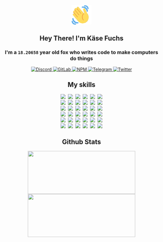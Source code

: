 <div><p align=center><img src=./resources/images/wave.gif width=64px height=64px></p><h2 align=center>Hey There! I'm Käse Fuchs</h2><h3 align=center>I'm a <code>18.20658</code> year old fox who writes code to make computers do things</h3><p align=center><a href=https://discord.com/users/507526681125322772><img alt=Discord src="https://img.shields.io/badge/Discord-5865F2?logo=discord&logoColor=white&style=flat-square#4eeb6367d993afab141a3ae00c2df3e4"> </a><a href=https://gitlab.com/kasefuchs><img alt=GitLab src="https://img.shields.io/badge/GitLab-330F63?logo=gitlab&logoColor=white&style=flat-square#4eeb6367d993afab141a3ae00c2df3e4"> </a><a href=https://npmjs.com/~kasefuchs><img alt=NPM src="https://img.shields.io/badge/NPM-CB3837?logo=npm&logoColor=white&style=flat-square#4eeb6367d993afab141a3ae00c2df3e4"> </a><a href=https://t.me/kasefuchs><img alt=Telegram src="https://img.shields.io/badge/Telegram-2CA5E0?logo=telegram&logoColor=white&style=flat-square#4eeb6367d993afab141a3ae00c2df3e4"> </a><a href=https://twitter.com/kasefuchs><img alt=Twitter src="https://img.shields.io/badge/Twitter-1DA1F2?logo=twitter&logoColor=white&style=flat-square#4eeb6367d993afab141a3ae00c2df3e4"></a></p><h2 align=center>My skills</h2><p align=center><a href=https://aws.amazon.com/ ><picture><source srcset="https://skillicons.dev/icons?i=aws&theme=dark#4eeb6367d993afab141a3ae00c2df3e4" media="(prefers-color-scheme: dark)"><source srcset="https://skillicons.dev/icons?i=aws&theme=light#4eeb6367d993afab141a3ae00c2df3e4" media="(prefers-color-scheme: light), (prefers-color-scheme: no-preference)"><img src="https://skillicons.dev/icons?i=aws&theme=light#4eeb6367d993afab141a3ae00c2df3e4"></picture></a>&nbsp;&nbsp;<a href=https://en.wikipedia.org/wiki/Bash_(Unix_shell)><picture><source srcset="https://skillicons.dev/icons?i=bash&theme=dark#4eeb6367d993afab141a3ae00c2df3e4" media="(prefers-color-scheme: dark)"><source srcset="https://skillicons.dev/icons?i=bash&theme=light#4eeb6367d993afab141a3ae00c2df3e4" media="(prefers-color-scheme: light), (prefers-color-scheme: no-preference)"><img src="https://skillicons.dev/icons?i=bash&theme=light#4eeb6367d993afab141a3ae00c2df3e4"></picture></a>&nbsp;&nbsp;<a href=https://discord.com/developers/docs><picture><source srcset="https://skillicons.dev/icons?i=bots&theme=dark#4eeb6367d993afab141a3ae00c2df3e4" media="(prefers-color-scheme: dark)"><source srcset="https://skillicons.dev/icons?i=bots&theme=light#4eeb6367d993afab141a3ae00c2df3e4" media="(prefers-color-scheme: light), (prefers-color-scheme: no-preference)"><img src="https://skillicons.dev/icons?i=bots&theme=light#4eeb6367d993afab141a3ae00c2df3e4"></picture></a>&nbsp;&nbsp;<a href=https://www.cloudflare.com/ ><picture><source srcset="https://skillicons.dev/icons?i=cloudflare&theme=dark#4eeb6367d993afab141a3ae00c2df3e4" media="(prefers-color-scheme: dark)"><source srcset="https://skillicons.dev/icons?i=cloudflare&theme=light#4eeb6367d993afab141a3ae00c2df3e4" media="(prefers-color-scheme: light), (prefers-color-scheme: no-preference)"><img src="https://skillicons.dev/icons?i=cloudflare&theme=light#4eeb6367d993afab141a3ae00c2df3e4"></picture></a>&nbsp;&nbsp;<a href=https://en.wikipedia.org/wiki/CSS><picture><source srcset="https://skillicons.dev/icons?i=css&theme=dark#4eeb6367d993afab141a3ae00c2df3e4" media="(prefers-color-scheme: dark)"><source srcset="https://skillicons.dev/icons?i=css&theme=light#4eeb6367d993afab141a3ae00c2df3e4" media="(prefers-color-scheme: light), (prefers-color-scheme: no-preference)"><img src="https://skillicons.dev/icons?i=css&theme=light#4eeb6367d993afab141a3ae00c2df3e4"></picture></a>&nbsp;&nbsp;<a href=https://www.docker.com/ ><picture><source srcset="https://skillicons.dev/icons?i=docker&theme=dark#4eeb6367d993afab141a3ae00c2df3e4" media="(prefers-color-scheme: dark)"><source srcset="https://skillicons.dev/icons?i=docker&theme=light#4eeb6367d993afab141a3ae00c2df3e4" media="(prefers-color-scheme: light), (prefers-color-scheme: no-preference)"><img src="https://skillicons.dev/icons?i=docker&theme=light#4eeb6367d993afab141a3ae00c2df3e4"></picture></a><br><a href=https://www.electronjs.org/ ><picture><source srcset="https://skillicons.dev/icons?i=electron&theme=dark#4eeb6367d993afab141a3ae00c2df3e4" media="(prefers-color-scheme: dark)"><source srcset="https://skillicons.dev/icons?i=electron&theme=light#4eeb6367d993afab141a3ae00c2df3e4" media="(prefers-color-scheme: light), (prefers-color-scheme: no-preference)"><img src="https://skillicons.dev/icons?i=electron&theme=light#4eeb6367d993afab141a3ae00c2df3e4"></picture></a>&nbsp;&nbsp;<a href=https://expressjs.com/ ><picture><source srcset="https://skillicons.dev/icons?i=express&theme=dark#4eeb6367d993afab141a3ae00c2df3e4" media="(prefers-color-scheme: dark)"><source srcset="https://skillicons.dev/icons?i=express&theme=light#4eeb6367d993afab141a3ae00c2df3e4" media="(prefers-color-scheme: light), (prefers-color-scheme: no-preference)"><img src="https://skillicons.dev/icons?i=express&theme=light#4eeb6367d993afab141a3ae00c2df3e4"></picture></a>&nbsp;&nbsp;<a href=https://www.figma.com/ ><picture><source srcset="https://skillicons.dev/icons?i=figma&theme=dark#4eeb6367d993afab141a3ae00c2df3e4" media="(prefers-color-scheme: dark)"><source srcset="https://skillicons.dev/icons?i=figma&theme=light#4eeb6367d993afab141a3ae00c2df3e4" media="(prefers-color-scheme: light), (prefers-color-scheme: no-preference)"><img src="https://skillicons.dev/icons?i=figma&theme=light#4eeb6367d993afab141a3ae00c2df3e4"></picture></a>&nbsp;&nbsp;<a href=https://firebase.google.com/ ><picture><source srcset="https://skillicons.dev/icons?i=firebase&theme=dark#4eeb6367d993afab141a3ae00c2df3e4" media="(prefers-color-scheme: dark)"><source srcset="https://skillicons.dev/icons?i=firebase&theme=light#4eeb6367d993afab141a3ae00c2df3e4" media="(prefers-color-scheme: light), (prefers-color-scheme: no-preference)"><img src="https://skillicons.dev/icons?i=firebase&theme=light#4eeb6367d993afab141a3ae00c2df3e4"></picture></a>&nbsp;&nbsp;<a href=https://flask.palletsprojects.com/ ><picture><source srcset="https://skillicons.dev/icons?i=flask&theme=dark#4eeb6367d993afab141a3ae00c2df3e4" media="(prefers-color-scheme: dark)"><source srcset="https://skillicons.dev/icons?i=flask&theme=light#4eeb6367d993afab141a3ae00c2df3e4" media="(prefers-color-scheme: light), (prefers-color-scheme: no-preference)"><img src="https://skillicons.dev/icons?i=flask&theme=light#4eeb6367d993afab141a3ae00c2df3e4"></picture></a>&nbsp;&nbsp;<a href=https://cloud.google.com/ ><picture><source srcset="https://skillicons.dev/icons?i=gcp&theme=dark#4eeb6367d993afab141a3ae00c2df3e4" media="(prefers-color-scheme: dark)"><source srcset="https://skillicons.dev/icons?i=gcp&theme=light#4eeb6367d993afab141a3ae00c2df3e4" media="(prefers-color-scheme: light), (prefers-color-scheme: no-preference)"><img src="https://skillicons.dev/icons?i=gcp&theme=light#4eeb6367d993afab141a3ae00c2df3e4"></picture></a><br><a href=https://git-scm.com/ ><picture><source srcset="https://skillicons.dev/icons?i=git&theme=dark#4eeb6367d993afab141a3ae00c2df3e4" media="(prefers-color-scheme: dark)"><source srcset="https://skillicons.dev/icons?i=git&theme=light#4eeb6367d993afab141a3ae00c2df3e4" media="(prefers-color-scheme: light), (prefers-color-scheme: no-preference)"><img src="https://skillicons.dev/icons?i=git&theme=light#4eeb6367d993afab141a3ae00c2df3e4"></picture></a>&nbsp;&nbsp;<a href=https://github.com/ ><picture><source srcset="https://skillicons.dev/icons?i=github&theme=dark#4eeb6367d993afab141a3ae00c2df3e4" media="(prefers-color-scheme: dark)"><source srcset="https://skillicons.dev/icons?i=github&theme=light#4eeb6367d993afab141a3ae00c2df3e4" media="(prefers-color-scheme: light), (prefers-color-scheme: no-preference)"><img src="https://skillicons.dev/icons?i=github&theme=light#4eeb6367d993afab141a3ae00c2df3e4"></picture></a>&nbsp;&nbsp;<a href=https://gitlab.com/ ><picture><source srcset="https://skillicons.dev/icons?i=gitlab&theme=dark#4eeb6367d993afab141a3ae00c2df3e4" media="(prefers-color-scheme: dark)"><source srcset="https://skillicons.dev/icons?i=gitlab&theme=light#4eeb6367d993afab141a3ae00c2df3e4" media="(prefers-color-scheme: light), (prefers-color-scheme: no-preference)"><img src="https://skillicons.dev/icons?i=gitlab&theme=light#4eeb6367d993afab141a3ae00c2df3e4"></picture></a>&nbsp;&nbsp;<a href=https://www.heroku.com/ ><picture><source srcset="https://skillicons.dev/icons?i=heroku&theme=dark#4eeb6367d993afab141a3ae00c2df3e4" media="(prefers-color-scheme: dark)"><source srcset="https://skillicons.dev/icons?i=heroku&theme=light#4eeb6367d993afab141a3ae00c2df3e4" media="(prefers-color-scheme: light), (prefers-color-scheme: no-preference)"><img src="https://skillicons.dev/icons?i=heroku&theme=light#4eeb6367d993afab141a3ae00c2df3e4"></picture></a>&nbsp;&nbsp;<a href=https://en.wikipedia.org/wiki/HTML><picture><source srcset="https://skillicons.dev/icons?i=html&theme=dark#4eeb6367d993afab141a3ae00c2df3e4" media="(prefers-color-scheme: dark)"><source srcset="https://skillicons.dev/icons?i=html&theme=light#4eeb6367d993afab141a3ae00c2df3e4" media="(prefers-color-scheme: light), (prefers-color-scheme: no-preference)"><img src="https://skillicons.dev/icons?i=html&theme=light#4eeb6367d993afab141a3ae00c2df3e4"></picture></a>&nbsp;&nbsp;<a href=https://en.wikipedia.org/wiki/JavaScript><picture><source srcset="https://skillicons.dev/icons?i=js&theme=dark#4eeb6367d993afab141a3ae00c2df3e4" media="(prefers-color-scheme: dark)"><source srcset="https://skillicons.dev/icons?i=js&theme=light#4eeb6367d993afab141a3ae00c2df3e4" media="(prefers-color-scheme: light), (prefers-color-scheme: no-preference)"><img src="https://skillicons.dev/icons?i=js&theme=light#4eeb6367d993afab141a3ae00c2df3e4"></picture></a><br><a href=https://en.wikipedia.org/wiki/Linux><picture><source srcset="https://skillicons.dev/icons?i=linux&theme=dark#4eeb6367d993afab141a3ae00c2df3e4" media="(prefers-color-scheme: dark)"><source srcset="https://skillicons.dev/icons?i=linux&theme=light#4eeb6367d993afab141a3ae00c2df3e4" media="(prefers-color-scheme: light), (prefers-color-scheme: no-preference)"><img src="https://skillicons.dev/icons?i=linux&theme=light#4eeb6367d993afab141a3ae00c2df3e4"></picture></a>&nbsp;&nbsp;<a href=https://mui.com/ ><picture><source srcset="https://skillicons.dev/icons?i=materialui&theme=dark#4eeb6367d993afab141a3ae00c2df3e4" media="(prefers-color-scheme: dark)"><source srcset="https://skillicons.dev/icons?i=materialui&theme=light#4eeb6367d993afab141a3ae00c2df3e4" media="(prefers-color-scheme: light), (prefers-color-scheme: no-preference)"><img src="https://skillicons.dev/icons?i=materialui&theme=light#4eeb6367d993afab141a3ae00c2df3e4"></picture></a>&nbsp;&nbsp;<a href=https://en.wikipedia.org/wiki/Markdown><picture><source srcset="https://skillicons.dev/icons?i=md&theme=dark#4eeb6367d993afab141a3ae00c2df3e4" media="(prefers-color-scheme: dark)"><source srcset="https://skillicons.dev/icons?i=md&theme=light#4eeb6367d993afab141a3ae00c2df3e4" media="(prefers-color-scheme: light), (prefers-color-scheme: no-preference)"><img src="https://skillicons.dev/icons?i=md&theme=light#4eeb6367d993afab141a3ae00c2df3e4"></picture></a>&nbsp;&nbsp;<a href=https://www.mongodb.com/ ><picture><source srcset="https://skillicons.dev/icons?i=mongodb&theme=dark#4eeb6367d993afab141a3ae00c2df3e4" media="(prefers-color-scheme: dark)"><source srcset="https://skillicons.dev/icons?i=mongodb&theme=light#4eeb6367d993afab141a3ae00c2df3e4" media="(prefers-color-scheme: light), (prefers-color-scheme: no-preference)"><img src="https://skillicons.dev/icons?i=mongodb&theme=light#4eeb6367d993afab141a3ae00c2df3e4"></picture></a>&nbsp;&nbsp;<a href=https://www.mysql.com/ ><picture><source srcset="https://skillicons.dev/icons?i=mysql&theme=dark#4eeb6367d993afab141a3ae00c2df3e4" media="(prefers-color-scheme: dark)"><source srcset="https://skillicons.dev/icons?i=mysql&theme=light#4eeb6367d993afab141a3ae00c2df3e4" media="(prefers-color-scheme: light), (prefers-color-scheme: no-preference)"><img src="https://skillicons.dev/icons?i=mysql&theme=light#4eeb6367d993afab141a3ae00c2df3e4"></picture></a>&nbsp;&nbsp;<a href=https://nextjs.org/ ><picture><source srcset="https://skillicons.dev/icons?i=nextjs&theme=dark#4eeb6367d993afab141a3ae00c2df3e4" media="(prefers-color-scheme: dark)"><source srcset="https://skillicons.dev/icons?i=nextjs&theme=light#4eeb6367d993afab141a3ae00c2df3e4" media="(prefers-color-scheme: light), (prefers-color-scheme: no-preference)"><img src="https://skillicons.dev/icons?i=nextjs&theme=light#4eeb6367d993afab141a3ae00c2df3e4"></picture></a><br><a href=https://nodejs.org/en/ ><picture><source srcset="https://skillicons.dev/icons?i=nodejs&theme=dark#4eeb6367d993afab141a3ae00c2df3e4" media="(prefers-color-scheme: dark)"><source srcset="https://skillicons.dev/icons?i=nodejs&theme=light#4eeb6367d993afab141a3ae00c2df3e4" media="(prefers-color-scheme: light), (prefers-color-scheme: no-preference)"><img src="https://skillicons.dev/icons?i=nodejs&theme=light#4eeb6367d993afab141a3ae00c2df3e4"></picture></a>&nbsp;&nbsp;<a href=https://www.postgresql.org/ ><picture><source srcset="https://skillicons.dev/icons?i=postgres&theme=dark#4eeb6367d993afab141a3ae00c2df3e4" media="(prefers-color-scheme: dark)"><source srcset="https://skillicons.dev/icons?i=postgres&theme=light#4eeb6367d993afab141a3ae00c2df3e4" media="(prefers-color-scheme: light), (prefers-color-scheme: no-preference)"><img src="https://skillicons.dev/icons?i=postgres&theme=light#4eeb6367d993afab141a3ae00c2df3e4"></picture></a>&nbsp;&nbsp;<a href=https://learn.microsoft.com/en-us/powershell/ ><picture><source srcset="https://skillicons.dev/icons?i=powershell&theme=dark#4eeb6367d993afab141a3ae00c2df3e4" media="(prefers-color-scheme: dark)"><source srcset="https://skillicons.dev/icons?i=powershell&theme=light#4eeb6367d993afab141a3ae00c2df3e4" media="(prefers-color-scheme: light), (prefers-color-scheme: no-preference)"><img src="https://skillicons.dev/icons?i=powershell&theme=light#4eeb6367d993afab141a3ae00c2df3e4"></picture></a>&nbsp;&nbsp;<a href=https://www.python.org/ ><picture><source srcset="https://skillicons.dev/icons?i=py&theme=dark#4eeb6367d993afab141a3ae00c2df3e4" media="(prefers-color-scheme: dark)"><source srcset="https://skillicons.dev/icons?i=py&theme=light#4eeb6367d993afab141a3ae00c2df3e4" media="(prefers-color-scheme: light), (prefers-color-scheme: no-preference)"><img src="https://skillicons.dev/icons?i=py&theme=light#4eeb6367d993afab141a3ae00c2df3e4"></picture></a>&nbsp;&nbsp;<a href=https://www.raspberrypi.org/ ><picture><source srcset="https://skillicons.dev/icons?i=raspberrypi&theme=dark#4eeb6367d993afab141a3ae00c2df3e4" media="(prefers-color-scheme: dark)"><source srcset="https://skillicons.dev/icons?i=raspberrypi&theme=light#4eeb6367d993afab141a3ae00c2df3e4" media="(prefers-color-scheme: light), (prefers-color-scheme: no-preference)"><img src="https://skillicons.dev/icons?i=raspberrypi&theme=light#4eeb6367d993afab141a3ae00c2df3e4"></picture></a>&nbsp;&nbsp;<a href=https://reactjs.org/ ><picture><source srcset="https://skillicons.dev/icons?i=react&theme=dark#4eeb6367d993afab141a3ae00c2df3e4" media="(prefers-color-scheme: dark)"><source srcset="https://skillicons.dev/icons?i=react&theme=light#4eeb6367d993afab141a3ae00c2df3e4" media="(prefers-color-scheme: light), (prefers-color-scheme: no-preference)"><img src="https://skillicons.dev/icons?i=react&theme=light#4eeb6367d993afab141a3ae00c2df3e4"></picture></a><br><a href=https://redux.js.org/ ><picture><source srcset="https://skillicons.dev/icons?i=redux&theme=dark#4eeb6367d993afab141a3ae00c2df3e4" media="(prefers-color-scheme: dark)"><source srcset="https://skillicons.dev/icons?i=redux&theme=light#4eeb6367d993afab141a3ae00c2df3e4" media="(prefers-color-scheme: light), (prefers-color-scheme: no-preference)"><img src="https://skillicons.dev/icons?i=redux&theme=light#4eeb6367d993afab141a3ae00c2df3e4"></picture></a>&nbsp;&nbsp;<a href=https://en.wikipedia.org/wiki/Regular_expression><picture><source srcset="https://skillicons.dev/icons?i=regex&theme=dark#4eeb6367d993afab141a3ae00c2df3e4" media="(prefers-color-scheme: dark)"><source srcset="https://skillicons.dev/icons?i=regex&theme=light#4eeb6367d993afab141a3ae00c2df3e4" media="(prefers-color-scheme: light), (prefers-color-scheme: no-preference)"><img src="https://skillicons.dev/icons?i=regex&theme=light#4eeb6367d993afab141a3ae00c2df3e4"></picture></a>&nbsp;&nbsp;<a href=https://en.wikipedia.org/wiki/Sass_(stylesheet_language)><picture><source srcset="https://skillicons.dev/icons?i=sass&theme=dark#4eeb6367d993afab141a3ae00c2df3e4" media="(prefers-color-scheme: dark)"><source srcset="https://skillicons.dev/icons?i=sass&theme=light#4eeb6367d993afab141a3ae00c2df3e4" media="(prefers-color-scheme: light), (prefers-color-scheme: no-preference)"><img src="https://skillicons.dev/icons?i=sass&theme=light#4eeb6367d993afab141a3ae00c2df3e4"></picture></a>&nbsp;&nbsp;<a href=https://www.typescriptlang.org/ ><picture><source srcset="https://skillicons.dev/icons?i=ts&theme=dark#4eeb6367d993afab141a3ae00c2df3e4" media="(prefers-color-scheme: dark)"><source srcset="https://skillicons.dev/icons?i=ts&theme=light#4eeb6367d993afab141a3ae00c2df3e4" media="(prefers-color-scheme: light), (prefers-color-scheme: no-preference)"><img src="https://skillicons.dev/icons?i=ts&theme=light#4eeb6367d993afab141a3ae00c2df3e4"></picture></a>&nbsp;&nbsp;<a href=https://unity.com/ ><picture><source srcset="https://skillicons.dev/icons?i=unity&theme=dark#4eeb6367d993afab141a3ae00c2df3e4" media="(prefers-color-scheme: dark)"><source srcset="https://skillicons.dev/icons?i=unity&theme=light#4eeb6367d993afab141a3ae00c2df3e4" media="(prefers-color-scheme: light), (prefers-color-scheme: no-preference)"><img src="https://skillicons.dev/icons?i=unity&theme=light#4eeb6367d993afab141a3ae00c2df3e4"></picture></a>&nbsp;&nbsp;<a href=https://workers.cloudflare.com/ ><picture><source srcset="https://skillicons.dev/icons?i=workers&theme=dark#4eeb6367d993afab141a3ae00c2df3e4" media="(prefers-color-scheme: dark)"><source srcset="https://skillicons.dev/icons?i=workers&theme=light#4eeb6367d993afab141a3ae00c2df3e4" media="(prefers-color-scheme: light), (prefers-color-scheme: no-preference)"><img src="https://skillicons.dev/icons?i=workers&theme=light#4eeb6367d993afab141a3ae00c2df3e4"></picture></a><br></p><h2 align=center>Github Stats</h2><p align=center><picture><source srcset="https://github-readme-stats-kasefuchs.vercel.app/api/?count_private=true&hide_border=true&hide_rank=true&line_height=20&hide_title=true&username=Kasefuchs&theme=dark#4eeb6367d993afab141a3ae00c2df3e4" media="(prefers-color-scheme: dark)"><source srcset="https://github-readme-stats-kasefuchs.vercel.app/api/?count_private=true&hide_border=true&hide_rank=true&line_height=20&hide_title=true&username=Kasefuchs&theme=light#4eeb6367d993afab141a3ae00c2df3e4" media="(prefers-color-scheme: light), (prefers-color-scheme: no-preference)"><img align=middle width=350 height=140 src="https://github-readme-stats-kasefuchs.vercel.app/api/?count_private=true&hide_border=true&hide_rank=true&line_height=20&hide_title=true&username=Kasefuchs&theme=light#4eeb6367d993afab141a3ae00c2df3e4"></picture><picture><source srcset="https://github-readme-stats-kasefuchs.vercel.app/api/top-langs/?count_private=true&hide_border=true&layout=compact&username=Kasefuchs&theme=dark#4eeb6367d993afab141a3ae00c2df3e4" media="(prefers-color-scheme: dark)"><source srcset="https://github-readme-stats-kasefuchs.vercel.app/api/top-langs/?count_private=true&hide_border=true&layout=compact&username=Kasefuchs&theme=light#4eeb6367d993afab141a3ae00c2df3e4" media="(prefers-color-scheme: light), (prefers-color-scheme: no-preference)"><img align=middle width=350 height=140 src="https://github-readme-stats-kasefuchs.vercel.app/api/top-langs/?count_private=true&hide_border=true&layout=compact&username=Kasefuchs&theme=light#4eeb6367d993afab141a3ae00c2df3e4"></picture></p><img src="https://hit.yhype.me/github/profile?user_id=64592097#4eeb6367d993afab141a3ae00c2df3e4" alt=""></div>